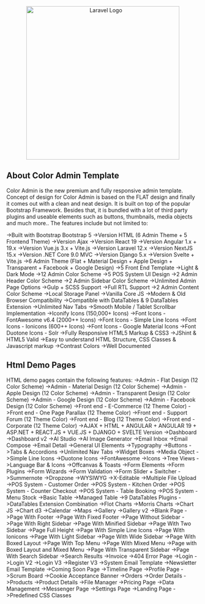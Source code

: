 <p align="center"><a href="https://laravel.com" target="_blank"><img src="https://wrapmarketusercontent.com/assets/items/full/6756511ba20f700f11f828ed45bf2f63cc52005debf9c122e6ea0e78cf26de41.webp?v=1750038861" width="400" alt="Laravel Logo"></a></p>

## About Color Admin Template

Color Admin is the new premium and fully responsive admin template. Concept of design for Color Admin is based on the FLAT design and finally it comes out with a clean and neat design. It is built on top of the popular Bootstrap Framework. Besides that, it is bundled with a lot of third party plugins and useable elements such as buttons, thumbnails, media objects and much more..
The features include but not limited to:

->Built with Bootstrap Bootstrap 5
->Version HTML (6 Admin Theme + 5 Frontend Theme)
->Version Ajax
->Version React 19
->Version Angular 1.x + 19.x
->Version Vue.js 3.x + Vite.js
->Version Laravel 12.x
->Version NextJS 15.x
->Version .NET Core 9.0 MVC
->Version Django 5.x
->Version Svelte + Vite.js
->6 Admin Theme (Flat + Material Design + Apple Design + Transparent + Facebook + Google Design)
->5 Front End Template
->Light & Dark Mode
->12 Admin Color Scheme
->5 POS System UI Design
->2 Admin Header Color Scheme
->2 Admin Sidebar Color Scheme
->Unlimited Admin Page Options
->Gulp + SCSS Support
->Full RTL Support
->2 Admin Content Color Scheme
->Local Storage Panel
->Vanilla Core JS
->Modern & Old Browser Compatibility
->Compatible with DataTables & 9 DataTables Extension
->Unlimited Nav Tabs
->Smooth Mobile / Tablet Scrollbar Implementation
->Iconify Icons (150,000+ Icons)
->Font Icons - FontAwesome v6.4 (2000++ Icons)
->Font Icons - Simple Line Icons
->Font Icons - Ionicons (600++ Icons)
->Font Icons - Google Material Icons
->Font Duotone Icons - Solr
->Fully Responsive HTML5 Markup & CSS3
->JShint & HTML5 Valid
->Easy to understand HTML Structure, CSS Classes & Javascript markup
->Contrast Colors
->Well Documented

## Html Demo Pages

HTML demo pages contain the following features:
->Admin - Flat Design (12 Color Scheme)
->Admin - Material Design (12 Color Scheme)
->Admin - Apple Design (12 Color Scheme)
->Admin - Transparent Design (12 Color Scheme)
->Admin - Google Design (12 Color Scheme)
->Admin - Facebook Design (12 Color Scheme)
->Front end - E-Commerce (12 Theme Color)
->Front end - One Page Parallax (12 Theme Color)
->Front end - Support Forum (12 Theme Color)
->Front end - Blog (12 Theme Color)
->Front end - Corporate (12 Theme Color)
->AJAX + HTML + ANGULAR + ANGULAR 19 + ASP.NET + REACT.JS + VUE.JS + DJANGO + SVELTE Version
->Dashboard
->Dashboard v2
->AI Studio
->AI Image Generator
->Email Inbox
->Email Compose
->Email Detail
->General UI Elements
->Typography
->Buttons
->Tabs & Accordions
->Unlimited Nav Tabs
->Widget Boxes
->Media Object
->Simple Line Icons
->Duotone Icons
->FontAwesome
->Icons
->Tree Views
->Language Bar & Icons
->Offcanvas & Toasts
->Form Elements
->Form Plugins
->Form Wizards
->Form Validation
->Form Slider + Switcher
->Summernote
->Dropzone
->WYSIWYG
->X-Editable
->Multiple File Upload
->POS System - Customer Order
->POS System - Kitchen Order
->POS System - Counter Checkout
->POS System - Table Booking
->POS System - Menu Stock
->Basic Table
->Managed Table
->9 DataTables Plugins
->DataTables Extension Combination
->Flot Charts
->Morris Charts
->Chart JS
->Chart d3
->Calendar
->Maps
->Gallery
->Gallery v2
->Blank Page
->Page With Footer
->Page With Fixed Footer
->Page Without Sidebar
->Page With Right Sidebar
->Page With Minified Sidebar
->Page With Two Sidebar
->Page Full Height
->Page With Simple Line Icons
->Page With Ionicons
->Page With Light Sidebar
->Page With Wide Sidebar
->Page With Boxed Layout
->Page With Top Menu
->Page With Mixed Menu
->Page with Boxed Layout and Mixed Menu
->Page With Transparent Sidebar
->Page With Search Sidebar
->Search Results
->Invoice
->404 Error Page
->Login
->Login V2
->Login V3
->Register V3
->System Email Template
->Newsletter Email Template
->Coming Soon Page
->Timeline Page
->Profile Page
->Scrum Board
->Cookie Acceptance Banner
->Orders
->Order Details
->Products
->Product Details
->File Manager
->Pricing Page
->Data Management
->Messenger Page
->Settings Page
->Landing Page
->Predefined CSS Classes
